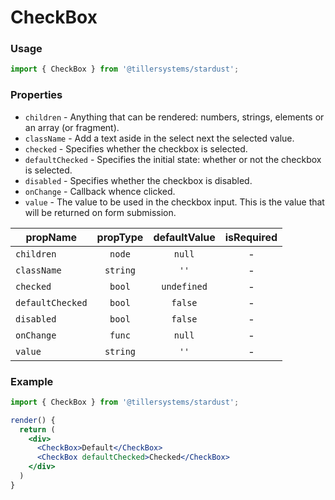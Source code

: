 # CheckBox

### Usage

```jsx
import { CheckBox } from '@tillersystems/stardust';
```

<!-- STORY -->

### Properties

- `children` - Anything that can be rendered: numbers, strings, elements or an array (or fragment).
- `className` - Add a text aside in the select next the selected value.
- `checked` - Specifies whether the checkbox is selected.
- `defaultChecked` - Specifies the initial state: whether or not the checkbox is selected.
- `disabled` - Specifies whether the checkbox is disabled.
- `onChange` - Callback whence clicked.
- `value` - The value to be used in the checkbox input. This is the value that will be returned on form submission.

| propName         | propType | defaultValue | isRequired |
| ---------------- | :------: | :----------: | :--------: |
| `children`       |  `node`  |    `null`    |     -      |
| `className`      | `string` |     `''`     |     -      |
| `checked`        |  `bool`  | `undefined`  |     -      |
| `defaultChecked` |  `bool`  |   `false`    |     -      |
| `disabled`       |  `bool`  |   `false`    |     -      |
| `onChange`       |  `func`  |    `null`    |     -      |
| `value`          | `string` |     `''`     |     -      |

### Example

```jsx
import { CheckBox } from '@tillersystems/stardust';

render() {
  return (
    <div>
      <CheckBox>Default</CheckBox>
      <CheckBox defaultChecked>Checked</CheckBox>
    </div>
  )
}
```
